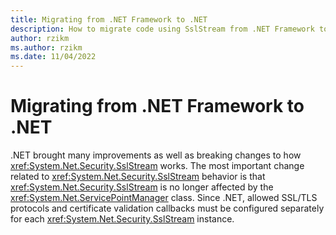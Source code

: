 ```yaml
---
title: Migrating from .NET Framework to .NET
description: How to migrate code using SslStream from .NET Framework to .NET
author: rzikm
ms.author: rzikm
ms.date: 11/04/2022
---
```


# Migrating from .NET Framework to .NET

.NET brought many improvements as well as breaking changes to how <xref:System.Net.Security.SslStream> works. The most important change related to <xref:System.Net.Security.SslStream> behavior is that <xref:System.Net.Security.SslStream> is no longer affected by the <xref:System.Net.ServicePointManager> class. Since .NET, allowed SSL/TLS protocols and certificate validation callbacks must be configured separately for each <xref:System.Net.Security.SslStream> instance.
